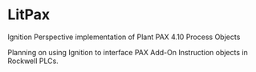 # LitPax
Ignition Perspective implementation of Plant PAX 4.10 Process Objects

Planning on using Ignition to interface PAX Add-On Instruction objects in Rockwell PLCs.
